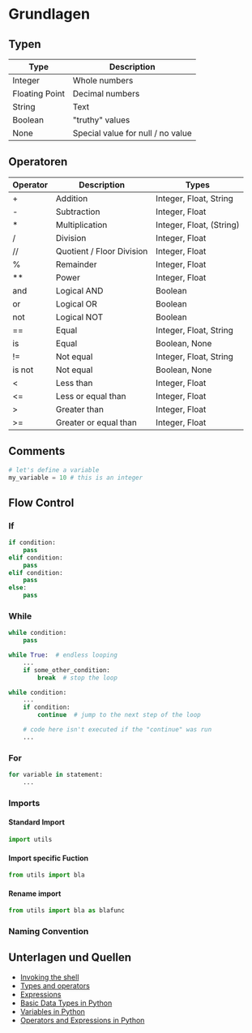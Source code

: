 # Grundlagen

## Typen
| Type           | Description                       |
| -------------- | --------------------------------- |
| Integer        | Whole numbers                     |
| Floating Point | Decimal numbers                   |
| String         | Text                              |
| Boolean        | "truthy" values                   |
| None           | Special value for null / no value |

## Operatoren
| Operator | Description               | Types                    |
| -------- | ------------------------- | ------------------------ |
| +        | Addition                  | Integer, Float, String   |
| -        | Subtraction               | Integer, Float           |
| *        | Multiplication            | Integer, Float, (String) |
| /        | Division                  | Integer, Float           |
| //       | Quotient / Floor Division | Integer, Float           |
| %        | Remainder                 | Integer, Float           | 
| **       | Power                     | Integer, Float           |
| and      | Logical AND | Boolean |
| or       | Logical OR  | Boolean | 
| not      | Logical NOT | Boolean |
| ==       | Equal                 | Integer, Float, String |
| is       | Equal                 | Boolean, None          | 
| !=       | Not equal             | Integer, Float, String |
| is not   | Not equal             | Boolean, None          | 
| <        | Less than             | Integer, Float         |
| <=       | Less or equal than    | Integer, Float         | 
| >        | Greater than          | Integer, Float         | 
| >=       | Greater or equal than | Integer, Float         |

## Comments
```python
# let's define a variable
my_variable = 10 # this is an integer
```

## Flow Control
### If
```python
if condition:
    pass
elif condition:
    pass
elif condition:
    pass
else:
    pass
```
### While
```python
while condition:
    pass
```

```python
while True:  # endless looping
    ...
    if some_other_condition:
        break  # stop the loop
```

```python
while condition:
    ...
    if condition:
        continue  # jump to the next step of the loop

    # code here isn't executed if the "continue" was run
    ...
```

### For
```python
for variable in statement:
    ...
```

### Imports
#### Standard Import
```python
import utils
```
#### Import specific Fuction
```python
from utils import bla
```
#### Rename import
```python
from utils import bla as blafunc
```

### Naming Convention


## Unterlagen und Quellen
- [Invoking the shell](https://docs.python.org/3/tutorial/interpreter.html)
- [Types and operators](https://docs.python.org/3/library/stdtypes.html)
- [Expressions](https://docs.python.org/3/reference/expressions.html)
- [Basic Data Types in Python](https://realpython.com/python-data-types/)
- [Variables in Python](https://realpython.com/python-variables/)
- [Operators and Expressions in Python](https://realpython.com/python-operators-expressions/)
